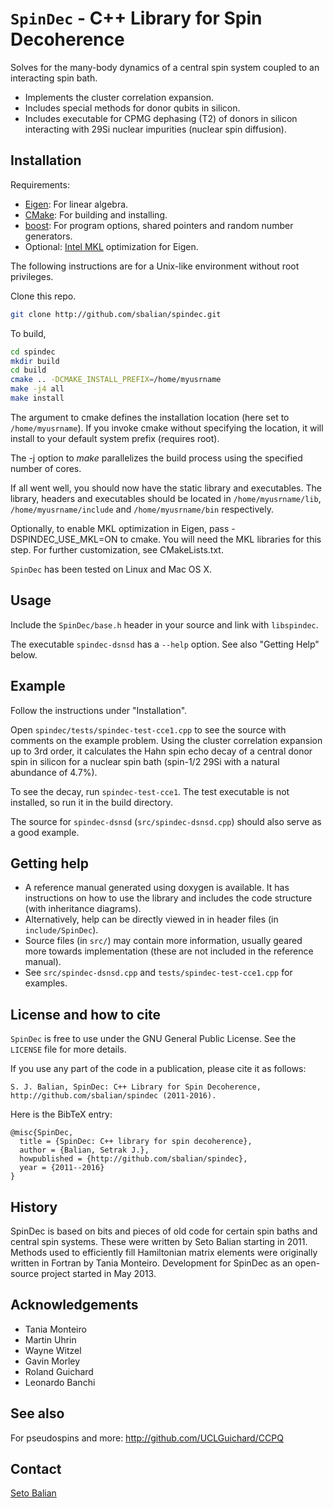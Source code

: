`SpinDec` - C++ Library for Spin Decoherence
==========================================

Solves for the many-body dynamics of a central spin system coupled to
an interacting spin bath.

- Implements the cluster correlation expansion.
- Includes special methods for donor qubits in silicon.
- Includes executable for CPMG dephasing (T2) of donors in silicon
interacting with 29Si nuclear impurities (nuclear spin diffusion).

Installation
------------

Requirements:

- [Eigen]: For linear algebra.
- [CMake]: For building and installing.
- [boost]: For program options, shared pointers and random
number generators.
- Optional: [Intel MKL] optimization for Eigen.

The following instructions are for a Unix-like environment
without root privileges.

Clone this repo.

```sh
git clone http://github.com/sbalian/spindec.git
```

To build,

```sh
cd spindec
mkdir build
cd build
cmake .. -DCMAKE_INSTALL_PREFIX=/home/myusrname
make -j4 all
make install
```

The argument to cmake defines the installation location
(here set to `/home/myusrname`).
If you invoke cmake without specifying the location, it will
install to your default system prefix (requires root).

The -j option to *make* parallelizes the build process using
the specified number of cores.

If all went well, you should now have the static library and
executables. The library, headers and executables should be
located in `/home/myusrname/lib`, `/home/myusrname/include` and
`/home/myusrname/bin` respectively.

Optionally, to enable MKL optimization in Eigen,
pass -DSPINDEC_USE_MKL=ON to cmake. You will need the
MKL libraries for this step. For further customization,
see CMakeLists.txt.

`SpinDec` has been tested on Linux and Mac OS X.

Usage
-----

Include the `SpinDec/base.h` header in your source and link with
`libspindec`.

The executable `spindec-dsnsd` has a `--help` option.
See also "Getting Help" below.

Example
-------

Follow the instructions under "Installation".

Open `spindec/tests/spindec-test-cce1.cpp` to see the source with
comments on the example problem. Using the cluster correlation
expansion up to 3rd order, it calculates the Hahn spin echo decay of
a central donor spin in silicon for a nuclear spin bath
(spin-1/2 29Si with a natural abundance of 4.7%).

To see the decay, run `spindec-test-cce1`.
The test executable is not installed, so run it in the build
directory.

The source for `spindec-dsnsd` (`src/spindec-dsnsd.cpp`) should also serve
as a good example.

Getting help
------------

- A reference manual generated using doxygen is available.
It has instructions on how to use the library and includes the code
structure (with inheritance diagrams).
- Alternatively, help can be directly viewed in in header files
(in `include/SpinDec`).
- Source files (in `src/`) may contain more information,
usually geared more towards implementation (these are not included
in the reference manual).
- See `src/spindec-dsnsd.cpp` and `tests/spindec-test-cce1.cpp` for
examples.

License and how to cite
-----------------------

`SpinDec` is free to use under the GNU General Public License.
See the `LICENSE` file for more details.

If you use any part of the code in a publication,
please cite it as follows:

`S. J. Balian, SpinDec: C++ Library for Spin Decoherence,
http://github.com/sbalian/spindec (2011-2016).`

Here is the BibTeX entry:

```text
@misc{SpinDec,
  title = {SpinDec: C++ library for spin decoherence},
  author = {Balian, Setrak J.},
  howpublished = {http://github.com/sbalian/spindec},
  year = {2011--2016}
}
```

History
-------

SpinDec is based on bits and pieces of old code for certain spin baths
and central spin systems. These were written by Seto Balian starting
in 2011. Methods used to efficiently fill Hamiltonian matrix elements
were originally written in Fortran by Tania Monteiro.
Development for SpinDec as an open-source project started in May 2013.

Acknowledgements
----------------

- Tania Monteiro
- Martin Uhrin
- Wayne Witzel
- Gavin Morley
- Roland Guichard
- Leonardo Banchi

See also
--------

For pseudospins and more:
http://github.com/UCLGuichard/CCPQ

Contact
-------

[Seto Balian](mailto:seto.balian@gmail.com)


[Eigen]:http://eigen.tuxfamily.org
[CMake]: http://www.cmake.org/
[boost]: http://www.boost.org/
[Intel MKL]: https://software.intel.com/en-us/intel-mkl

